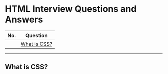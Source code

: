 # HTML Interview Questions and Answers

| No. | Question                     |
| --- | ---------------------------- |
|     | [What is CSS?](#what-is-css) |

---

## What is CSS?